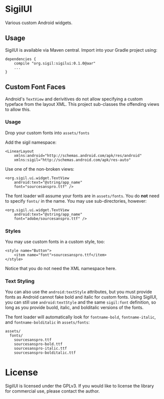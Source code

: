 # SigilUI

Various custom Android widgets.

## Usage

SigilUI is available via Maven central. Import into your Gradle project using:

```
dependencies {
	compile "org.sigil:sigilui:0.1.0@aar"
	...
}
```

## Custom Font Faces

Android's `TextView` and derivitives do not allow specifying a custom typeface from the layout XML.
This project sub-classes the offending views to allow this.

### Usage

Drop your custom fonts into `assets/fonts`

Add the sigil namespace:

```
<LinearLayout 
	xmlns:android="http://schemas.android.com/apk/res/android"
	xmlns:sigil="http://schemas.android.com/apk/res-auto"
```

Use one of the non-broken views:

```
<org.sigil.ui.widget.TextView
	android:text="@string/app_name"
	font="sourcesanspro.ttf" />
```

The font loader will assume your fonts are in `assets/fonts`. You do **not** need to specify
`fonts/` in the name. You may use sub-directories, however:

```
<org.sigil.ui.widget.TextView
	android:text="@string/app_name"
	font="adobe/sourcesanspro.ttf" />
```

### Styles

You may use custom fonts in a custom style, too:

```
<style name="Button">
	<item name="font">sourcesanspro.ttf</item>
</style>
```

Notice that you do not need the XML namespace here.

### Text Styling

You can also use the `android:textStyle` attributes, but you must provide fonts as Android cannot
fake bold and italic for custom fonts. Using SigilUI, you can still use `android:textStyle` and the
same `sigil:font` definition, so long as you provide buold, italic, and bolditalic versions of the
fonts.

The font loader will automatically look for `fontname-bold`, `fontname-italic`, and
`fontname-bolditalic` in `assets/fonts`: 

```
assets/
  fonts/
    sourcesanspro.ttf
	sourcesanspro-bold.ttf
	sourcesanspro-italic.ttf
	sourcesanspro-bolditalic.ttf
```

# License

SigilUI is licensed under the GPLv3. If you would like to license the library for commercial use,
please contact the author.
